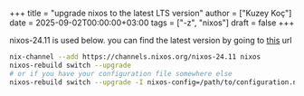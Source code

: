 +++
title = "upgrade nixos to the latest LTS version"
author = ["Kuzey Koç"]
date = 2025-09-02T00:00:00+03:00
tags = ["-z", "nixos"]
draft = false
+++

<div class="WARNING">

nixos-24.11 is used below. you can find the latest version by going to [this](<https://nixos.org/manual/nixos/stable/index.html#sec-upgrading>) url

</div>

```bash
nix-channel --add https://channels.nixos.org/nixos-24.11 nixos
nixos-rebuild switch --upgrade
# or if you have your configuration file somewhere else
nixos-rebuild switch --upgrade -I nixos-config=/path/to/configuration.nix
```
